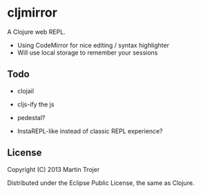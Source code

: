 # cljmirror

A Clojure web REPL.

- Using CodeMirror for nice editing / syntax highlighter
- Will use local storage to remember your sessions

## Todo

* clojail
* cljs-ify the js
* pedestal?

* InstaREPL-like instead of classic REPL experience?

## License

Copyright (C) 2013 Martin Trojer

Distributed under the Eclipse Public License, the same as Clojure.
